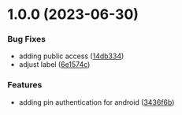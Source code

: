 # 1.0.0 (2023-06-30)


### Bug Fixes

* adding public access ([14db334](https://github.com/capitual/mobile-android-pin-authentication/commit/14db334c00aea4b909177abd3d96e4ca8ec0f1ca))
* adjust label ([6e1574c](https://github.com/capitual/mobile-android-pin-authentication/commit/6e1574c0ab08b55670dd241d43ef8ac7a2642aec))


### Features

* adding pin authentication for android ([3436f6b](https://github.com/capitual/mobile-android-pin-authentication/commit/3436f6b7074c5ae9933dd170cb1305b100e2db9e))

